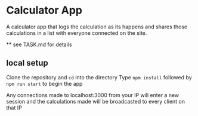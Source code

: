 # Calculator App

A calculator app that logs the calculation as its happens and shares those calculations in a list with everyone connected on the site.

** see TASK.md for details



## local setup
Clone the repository and `cd` into the directory
Type `npm install` followed by `npm run start` to begin the app

Any connections made to localhost:3000 from your IP will enter a new session
and the calculations made will be broadcasted to every client on that IP
